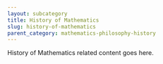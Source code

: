 ```yaml
---
layout: subcategory
title: History of Mathematics
slug: history-of-mathematics
parent_category: mathematics-philosophy-history
---
```


History of Mathematics related content goes here.
